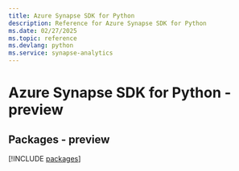 ```yaml
---
title: Azure Synapse SDK for Python
description: Reference for Azure Synapse SDK for Python
ms.date: 02/27/2025
ms.topic: reference
ms.devlang: python
ms.service: synapse-analytics
---
```

# Azure Synapse SDK for Python - preview
## Packages - preview
[!INCLUDE [packages](synapse-index.md)]